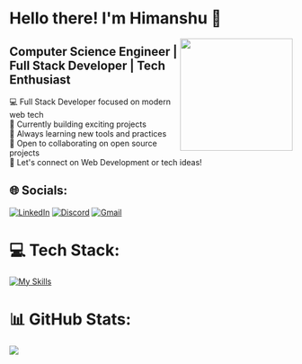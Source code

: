 # Hello there! I'm Himanshu 👋
<img align='right' src='https://user-images.githubusercontent.com/5713670/87202985-820dcb80-c2b6-11ea-9f56-7ec461c497c3.gif' width='200'>

## Computer Science Engineer | Full Stack Developer | Tech Enthusiast
💻 Full Stack Developer focused on modern web tech  
🔭 Currently building exciting projects  
🌱 Always learning new tools and practices  
👯 Open to collaborating on open source projects  
💬 Let's connect on Web Development or tech ideas!

## 🌐 Socials:
[![LinkedIn](https://img.shields.io/badge/LinkedIn-%230077B5.svg?logo=linkedin&logoColor=white)](https://linkedin.com/in/www.linkedin.com/in/himanshu-shetty-659785256)
[![Discord](https://img.shields.io/badge/Discord-%237289DA.svg?logo=discord&logoColor=white)](https://discord.gg/your_discord_link_here)
[![Gmail](https://img.shields.io/badge/Gmail-D14836?logo=gmail&logoColor=white)](mailto:himanshushettykt03@gmail.com)

# 💻 Tech Stack:
[![My Skills](https://skillicons.dev/icons?i=c,cpp,html,css,js,ts,express,nextjs,nodejs,react,tailwind,supabase,git,docker,postman,bootstrap,github,mongodb&perline=9&size=30)](https://skillicons.dev)

# 📊 GitHub Stats:
![](https://github-readme-stats.vercel.app/api/top-langs/?username=himanshukt03&theme=dark&hide_border=false&include_all_commits=false&count_private=false&layout=compact)
